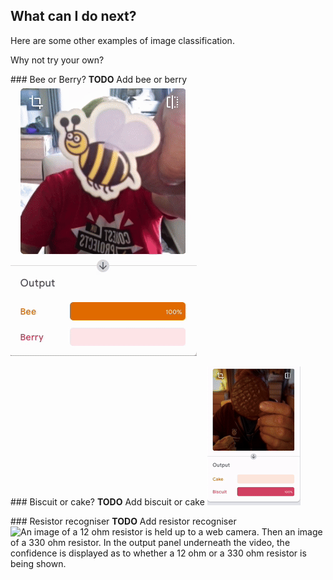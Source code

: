 ## What can I do next?

Here are some other examples of image classification.

Why not try your own?

### Bee or Berry?
**TODO** Add bee or berry
![An image of a bee is held up to a web camera. Then an image of a berry. In the output panel underneath the video, the confidence is displayed as to whether a bee or a berry is being shown.](images/bee_or_berry.gif)

### Biscuit or cake?
**TODO** Add biscuit or cake
![An image of a biscuit is held up to a web camera. Then an image of a cake. In the output panel underneath the video, the confidence is displayed as to whether a biscuit or a cake is being shown.](images/biscuit_or_cake.gif)

### Resistor recogniser
**TODO** Add resistor recogniser
![An image of a 12 ohm resistor is held up to a web camera. Then an image of a 330 ohm resistor. In the output panel underneath the video, the confidence is displayed as to whether a 12 ohm or a 330 ohm resistor is being shown.](images/resistor_recogniser.gif)